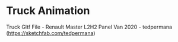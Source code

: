 # Truck Animation

Truck Gltf File - Renault Master L2H2 Panel Van 2020 - tedpermana (https://sketchfab.com/tedpermana)
